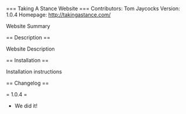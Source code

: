 === Taking A Stance Website ===
Contributors: Tom Jaycocks
Version: 1.0.4
Homepage: http://takingastance.com/

Website Summary

== Description ==

Website Description

== Installation ==

Installation instructions

== Changelog ==

= 1.0.4 =
* We did it!
